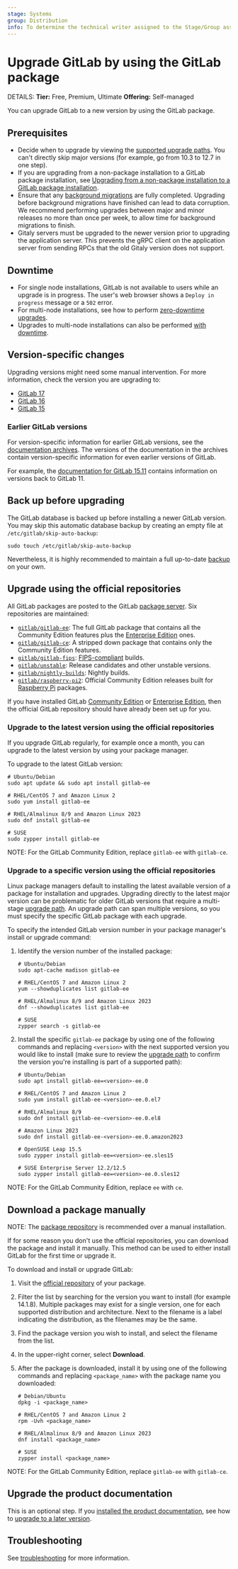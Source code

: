 ```yaml
---
stage: Systems
group: Distribution
info: To determine the technical writer assigned to the Stage/Group associated with this page, see https://handbook.gitlab.com/handbook/product/ux/technical-writing/#assignments
---
```


# Upgrade GitLab by using the GitLab package

DETAILS:
**Tier:** Free, Premium, Ultimate
**Offering:** Self-managed

You can upgrade GitLab to a new version by using the
GitLab package.

## Prerequisites

- Decide when to upgrade by viewing the [supported upgrade paths](../index.md#upgrade-paths).
  You can't directly skip major versions (for example, go from 10.3 to 12.7 in one step).
- If you are upgrading from a non-package installation to a GitLab package installation, see
  [Upgrading from a non-package installation to a GitLab package installation](https://docs.gitlab.com/omnibus/update/convert_to_omnibus.html).
- Ensure that any
  [background migrations](../background_migrations.md)
  are fully completed. Upgrading
  before background migrations have finished can lead to data corruption.
  We recommend performing upgrades between major and minor releases no more than once per
  week, to allow time for background migrations to finish.
- Gitaly servers must be upgraded to the newer version prior to upgrading the application server.
  This prevents the gRPC client on the application server from sending RPCs that the old Gitaly version
  does not support.

## Downtime

- For single node installations, GitLab is not available to users while an
  upgrade is in progress. The user's web browser shows a `Deploy in progress` message or a `502` error.
- For multi-node installations, see how to perform
  [zero-downtime upgrades](../zero_downtime.md).
- Upgrades to multi-node installations can also be performed
  [with downtime](../with_downtime.md).

## Version-specific changes

Upgrading versions might need some manual intervention. For more information,
check the version you are upgrading to:

- [GitLab 17](../versions/gitlab_17_changes.md)
- [GitLab 16](../versions/gitlab_16_changes.md)
- [GitLab 15](../versions/gitlab_15_changes.md)

### Earlier GitLab versions

For version-specific information for earlier GitLab versions, see the [documentation archives](https://archives.docs.gitlab.com).
The versions of the documentation in the archives contain version-specific information for even earlier versions of GitLab.

For example, the [documentation for GitLab 15.11](https://archives.docs.gitlab.com/15.11/ee/update/package/#version-specific-changes)
contains information on versions back to GitLab 11.

## Back up before upgrading

The GitLab database is backed up before installing a newer GitLab version. You
may skip this automatic database backup by creating an empty file
at `/etc/gitlab/skip-auto-backup`:

```shell
sudo touch /etc/gitlab/skip-auto-backup
```

Nevertheless, it is highly recommended to maintain a full up-to-date
[backup](../../administration/backup_restore/index.md) on your own.

## Upgrade using the official repositories

All GitLab packages are posted to the GitLab [package server](https://packages.gitlab.com/gitlab/).
Six repositories are maintained:

- [`gitlab/gitlab-ee`](https://packages.gitlab.com/gitlab/gitlab-ee): The full
  GitLab package that contains all the Community Edition features plus the
  [Enterprise Edition](https://about.gitlab.com/pricing/) ones.
- [`gitlab/gitlab-ce`](https://packages.gitlab.com/gitlab/gitlab-ce): A stripped
  down package that contains only the Community Edition features.
- [`gitlab/gitlab-fips`](https://packages.gitlab.com/gitlab/gitlab-fips): [FIPS-compliant](../../development/fips_compliance.md) builds.
- [`gitlab/unstable`](https://packages.gitlab.com/gitlab/unstable): Release candidates and other unstable versions.
- [`gitlab/nightly-builds`](https://packages.gitlab.com/gitlab/nightly-builds): Nightly builds.
- [`gitlab/raspberry-pi2`](https://packages.gitlab.com/gitlab/raspberry-pi2): Official Community Edition releases built for [Raspberry Pi](https://www.raspberrypi.org) packages.

If you have installed GitLab [Community Edition](https://about.gitlab.com/install/?version=ce)
or [Enterprise Edition](https://about.gitlab.com/install/), then the
official GitLab repository should have already been set up for you.

### Upgrade to the latest version using the official repositories

If you upgrade GitLab regularly, for example once a month, you can upgrade to
the latest version by using your package manager.

To upgrade to the latest GitLab version:

```shell
# Ubuntu/Debian
sudo apt update && sudo apt install gitlab-ee

# RHEL/CentOS 7 and Amazon Linux 2
sudo yum install gitlab-ee

# RHEL/Almalinux 8/9 and Amazon Linux 2023
sudo dnf install gitlab-ee

# SUSE
sudo zypper install gitlab-ee
```

NOTE:
For the GitLab Community Edition, replace `gitlab-ee` with
`gitlab-ce`.

### Upgrade to a specific version using the official repositories

Linux package managers default to installing the latest available version of a
package for installation and upgrades. Upgrading directly to the latest major
version can be problematic for older GitLab versions that require a multi-stage
[upgrade path](../index.md#upgrade-paths). An upgrade path can span multiple
versions, so you must specify the specific GitLab package with each upgrade.

To specify the intended GitLab version number in your package manager's install
or upgrade command:

1. Identify the version number of the installed package:

   ```shell
   # Ubuntu/Debian
   sudo apt-cache madison gitlab-ee

   # RHEL/CentOS 7 and Amazon Linux 2
   yum --showduplicates list gitlab-ee

   # RHEL/Almalinux 8/9 and Amazon Linux 2023
   dnf --showduplicates list gitlab-ee

   # SUSE
   zypper search -s gitlab-ee
   ```

1. Install the specific `gitlab-ee` package by using one of the following commands
   and replacing `<version>` with the next supported version you would like to install
   (make sure to review the [upgrade path](../index.md#upgrade-paths) to confirm the
   version you're installing is part of a supported path):

   ```shell
   # Ubuntu/Debian
   sudo apt install gitlab-ee=<version>-ee.0

   # RHEL/CentOS 7 and Amazon Linux 2
   sudo yum install gitlab-ee-<version>-ee.0.el7

   # RHEL/Almalinux 8/9
   sudo dnf install gitlab-ee-<version>-ee.0.el8

   # Amazon Linux 2023
   sudo dnf install gitlab-ee-<version>-ee.0.amazon2023

   # OpenSUSE Leap 15.5
   sudo zypper install gitlab-ee=<version>-ee.sles15

   # SUSE Enterprise Server 12.2/12.5
   sudo zypper install gitlab-ee=<version>-ee.0.sles12
   ```

NOTE:
For the GitLab Community Edition, replace `ee` with
`ce`.

## Download a package manually

NOTE:
The [package repository](#upgrade-using-the-official-repositories) is recommended over
a manual installation.

If for some reason you don't use the official repositories, you can
download the package and install it manually. This method can be used to either
install GitLab for the first time or upgrade it.

To download and install or upgrade GitLab:

1. Visit the [official repository](#upgrade-using-the-official-repositories) of your package.
1. Filter the list by searching for the version you want to install (for example 14.1.8).
   Multiple packages may exist for a single version, one for each supported distribution
   and architecture. Next to the filename is a label indicating the distribution,
   as the filenames may be the same.
1. Find the package version you wish to install, and select the filename from the list.
1. In the upper-right corner, select **Download**.
1. After the package is downloaded, install it by using one of the
   following commands and replacing `<package_name>` with the package name
   you downloaded:

   ```shell
   # Debian/Ubuntu
   dpkg -i <package_name>

   # RHEL/CentOS 7 and Amazon Linux 2
   rpm -Uvh <package_name>

   # RHEL/Almalinux 8/9 and Amazon Linux 2023
   dnf install <package_name>

   # SUSE
   zypper install <package_name>
   ```

NOTE:
For the GitLab Community Edition, replace `gitlab-ee` with
`gitlab-ce`.

## Upgrade the product documentation

This is an optional step. If you [installed the product documentation](../../administration/docs_self_host.md),
see how to [upgrade to a later version](../../administration/docs_self_host.md#upgrade-using-docker).

## Troubleshooting

See [troubleshooting](package_troubleshooting.md) for more information.
